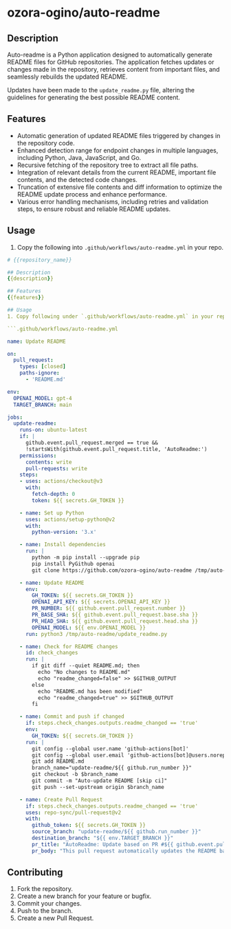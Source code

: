 # ozora-ogino/auto-readme

## Description
Auto-readme is a Python application designed to automatically generate README files for GitHub repositories. The application fetches updates or changes made in the repository, retrieves content from important files, and seamlessly rebuilds the updated README.

Updates have been made to the `update_readme.py` file, altering the guidelines for generating the best possible README content.

## Features
- Automatic generation of updated README files triggered by changes in the repository code.
- Enhanced detection range for endpoint changes in multiple languages, including Python, Java, JavaScript, and Go.
- Recursive fetching of the repository tree to extract all file paths.
- Integration of relevant details from the current README, important file contents, and the detected code changes.
- Truncation of extensive file contents and diff information to optimize the README update process and enhance performance.
- Various error handling mechanisms, including retries and validation steps, to ensure robust and reliable README updates.

## Usage
1. Copy the following into `.github/workflows/auto-readme.yml` in your repo.

```yaml
# {{repository_name}}

## Description
{{description}}

## Features
{{features}}

## Usage
1. Copy following under `.github/workflows/auto-readme.yml` in your repo.

```.github/workflows/auto-readme.yml

name: Update README

on:
  pull_request:
    types: [closed]
    paths-ignore:
      - 'README.md'

env:
  OPENAI_MODEL: gpt-4
  TARGET_BRANCH: main

jobs:
  update-readme:
    runs-on: ubuntu-latest
    if: |
      github.event.pull_request.merged == true &&
      !startsWith(github.event.pull_request.title, 'AutoReadme:')
    permissions:
      contents: write
      pull-requests: write
    steps:
    - uses: actions/checkout@v3
      with:
        fetch-depth: 0
        token: ${{ secrets.GH_TOKEN }}

    - name: Set up Python
      uses: actions/setup-python@v2
      with:
        python-version: '3.x'

    - name: Install dependencies
      run: |
        python -m pip install --upgrade pip
        pip install PyGithub openai
        git clone https://github.com/ozora-ogino/auto-readme /tmp/auto-readme

    - name: Update README
      env:
        GH_TOKEN: ${{ secrets.GH_TOKEN }}
        OPENAI_API_KEY: ${{ secrets.OPENAI_API_KEY }}
        PR_NUMBER: ${{ github.event.pull_request.number }}
        PR_BASE_SHA: ${{ github.event.pull_request.base.sha }}
        PR_HEAD_SHA: ${{ github.event.pull_request.head.sha }}
        OPENAI_MODEL: ${{ env.OPENAI_MODEL }}
      run: python3 /tmp/auto-readme/update_readme.py

    - name: Check for README changes
      id: check_changes
      run: |
        if git diff --quiet README.md; then
          echo "No changes to README.md"
          echo "readme_changed=false" >> $GITHUB_OUTPUT
        else
          echo "README.md has been modified"
          echo "readme_changed=true" >> $GITHUB_OUTPUT
        fi

    - name: Commit and push if changed
      if: steps.check_changes.outputs.readme_changed == 'true'
      env:
        GH_TOKEN: ${{ secrets.GH_TOKEN }}
      run: |
        git config --global user.name 'github-actions[bot]'
        git config --global user.email 'github-actions[bot]@users.noreply.github.com'
        git add README.md
        branch_name="update-readme/${{ github.run_number }}"
        git checkout -b $branch_name
        git commit -m "Auto-update README [skip ci]"
        git push --set-upstream origin $branch_name

    - name: Create Pull Request
      if: steps.check_changes.outputs.readme_changed == 'true'
      uses: repo-sync/pull-request@v2
      with:
        github_token: ${{ secrets.GH_TOKEN }}
        source_branch: "update-readme/${{ github.run_number }}"
        destination_branch: "${{ env.TARGET_BRANCH }}"
        pr_title: "AutoReadme: Update based on PR #${{ github.event.pull_request.number }}"
        pr_body: "This pull request automatically updates the README based on changes in PR #${{ github.event.pull_request.number }}."
```

## Contributing
1. Fork the repository.
2. Create a new branch for your feature or bugfix.
3. Commit your changes.
4. Push to the branch.
5. Create a new Pull Request.
